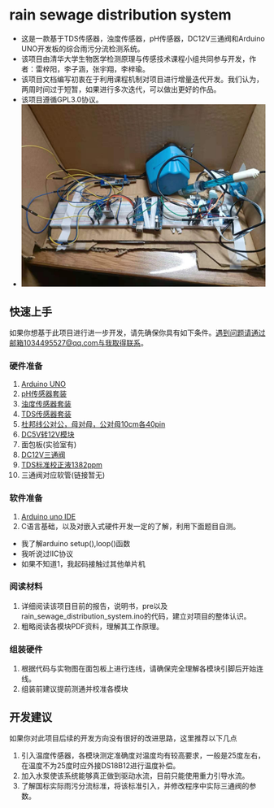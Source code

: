 # rain sewage distribution system
 + 这是一款基于TDS传感器，浊度传感器，pH传感器，DC12V三通阀和Arduino UNO开发板的综合雨污分流检测系统。
 + 该项目由清华大学生物医学检测原理与传感技术课程小组共同参与开发，作者：雷梓阳，李子涵，张宇翔，李梓瑜。
 + 该项目文档编写初衷在于利用课程机制对项目进行增量迭代开发。我们认为，两周时间过于短暂，如果进行多次迭代，可以做出更好的作品。
 + 该项目遵循GPL3.0协议。 
 + ![实物图](https://github.com/BertramRay/rain-sewage-distribution-system/blob/main/%E5%AE%9E%E7%89%A9%E5%9B%BE.jpg)
## 快速上手
 如果你想基于此项目进行进一步开发，请先确保你具有如下条件。遇到问题请通过邮箱1034495527@qq.com与我取得联系。
### 硬件准备
 1. [Arduino UNO](https://item.taobao.com/item.htm?spm=a1z09.2.0.0.5a472e8d88lSyI&id=584296186027&_u=t2dv10j1b0b7)
 2. [pH传感器套装](https://item.taobao.com/item.htm?spm=a1z09.2.0.0.4c062e8dGbqGEK&id=597437202916&_u=g2dv10j1c1ba)
 3. [浊度传感器套装](https://item.taobao.com/item.htm?spm=a1z09.2.0.0.4c062e8dGbqGEK&id=597601686161&_u=g2dv10j1adda)
 4. [TDS传感器套装](https://item.taobao.com/item.htm?spm=a1z09.2.0.0.4c062e8dGbqGEK&id=598004271714&_u=g2dv10j10cbe)
 5. [杜邦线公对公，母对母，公对母10cm各40pin](https://item.taobao.com/item.htm?spm=a1z09.2.0.0.5a472e8d88lSyI&id=558182761958&_u=t2dv10j18823)
 6. [DC5V转12V模块](https://item.taobao.com/item.htm?spm=a1z09.2.0.0.4c062e8dGbqGEK&id=522572317589&_u=g2dv10j1aea1)
 7. 面包板(实验室有)
 8. [DC12V三通阀](https://item.taobao.com/item.htm?spm=a1z09.2.0.0.4c062e8dGbqGEK&id=620444504991&_u=g2dv10j1f45c)
 9. [TDS标准校正液1382ppm](https://item.taobao.com/item.htm?spm=a1z09.2.0.0.4c062e8dGbqGEK&id=597581782781&_u=g2dv10j16498)
 10. 三通阀对应软管(链接暂无)
### 软件准备
 1. [Arduino uno IDE](https://www.arduino.cc/)
 2. C语言基础，以及对嵌入式硬件开发一定的了解，利用下面题目自测。
  + 我了解arduino setup(),loop()函数
  + 我听说过IIC协议
  + 如果不知道1，我起码接触过其他单片机
### 阅读材料
 1. 详细阅读该项目目前的报告，说明书，pre以及rain_sewage_distribution_system.ino的代码，建立对项目的整体认识。
 2. 粗略阅读各模块PDF资料，理解其工作原理。
### 组装硬件
 1. 根据代码与实物图在面包板上进行连线，请确保完全理解各模块引脚后开始连线。
 2. 组装前建议提前测通并校准各模块
## 开发建议
 如果你对此项目后续的开发方向没有很好的改进思路，这里推荐以下几点
 1. 引入温度传感器，各模块测定准确度对温度均有较高要求，一般是25度左右，在温度不为25度时应外接DS18B12进行温度补偿。
 2. 加入水泵使该系统能够真正做到驱动水流，目前只能使用重力引导水流。
 3. 了解国标实际雨污分流标准，将该标准引入，并修改程序中实际三通阀的参数。
